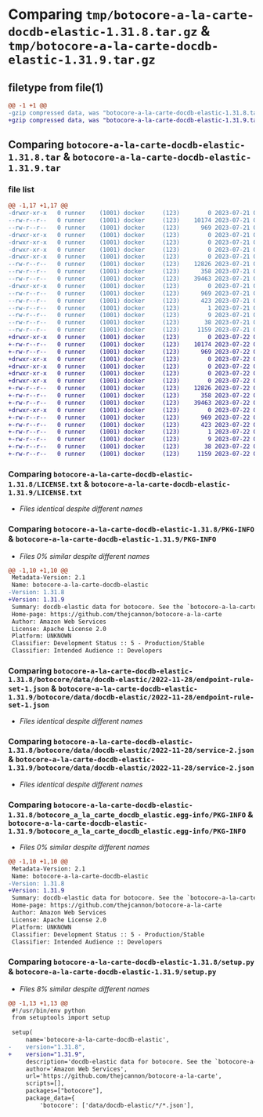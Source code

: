 # Comparing `tmp/botocore-a-la-carte-docdb-elastic-1.31.8.tar.gz` & `tmp/botocore-a-la-carte-docdb-elastic-1.31.9.tar.gz`

## filetype from file(1)

```diff
@@ -1 +1 @@
-gzip compressed data, was "botocore-a-la-carte-docdb-elastic-1.31.8.tar", last modified: Fri Jul 21 01:21:24 2023, max compression
+gzip compressed data, was "botocore-a-la-carte-docdb-elastic-1.31.9.tar", last modified: Sat Jul 22 01:20:27 2023, max compression
```

## Comparing `botocore-a-la-carte-docdb-elastic-1.31.8.tar` & `botocore-a-la-carte-docdb-elastic-1.31.9.tar`

### file list

```diff
@@ -1,17 +1,17 @@
-drwxr-xr-x   0 runner    (1001) docker     (123)        0 2023-07-21 01:21:24.902997 botocore-a-la-carte-docdb-elastic-1.31.8/
--rw-r--r--   0 runner    (1001) docker     (123)    10174 2023-07-21 01:21:24.000000 botocore-a-la-carte-docdb-elastic-1.31.8/LICENSE.txt
--rw-r--r--   0 runner    (1001) docker     (123)      969 2023-07-21 01:21:24.902997 botocore-a-la-carte-docdb-elastic-1.31.8/PKG-INFO
-drwxr-xr-x   0 runner    (1001) docker     (123)        0 2023-07-21 01:21:24.898997 botocore-a-la-carte-docdb-elastic-1.31.8/botocore/
-drwxr-xr-x   0 runner    (1001) docker     (123)        0 2023-07-21 01:21:24.898997 botocore-a-la-carte-docdb-elastic-1.31.8/botocore/data/
-drwxr-xr-x   0 runner    (1001) docker     (123)        0 2023-07-21 01:21:24.898997 botocore-a-la-carte-docdb-elastic-1.31.8/botocore/data/docdb-elastic/
-drwxr-xr-x   0 runner    (1001) docker     (123)        0 2023-07-21 01:21:24.898997 botocore-a-la-carte-docdb-elastic-1.31.8/botocore/data/docdb-elastic/2022-11-28/
--rw-r--r--   0 runner    (1001) docker     (123)    12826 2023-07-21 01:21:06.000000 botocore-a-la-carte-docdb-elastic-1.31.8/botocore/data/docdb-elastic/2022-11-28/endpoint-rule-set-1.json
--rw-r--r--   0 runner    (1001) docker     (123)      358 2023-07-21 01:21:06.000000 botocore-a-la-carte-docdb-elastic-1.31.8/botocore/data/docdb-elastic/2022-11-28/paginators-1.json
--rw-r--r--   0 runner    (1001) docker     (123)    39463 2023-07-21 01:21:06.000000 botocore-a-la-carte-docdb-elastic-1.31.8/botocore/data/docdb-elastic/2022-11-28/service-2.json
-drwxr-xr-x   0 runner    (1001) docker     (123)        0 2023-07-21 01:21:24.902997 botocore-a-la-carte-docdb-elastic-1.31.8/botocore_a_la_carte_docdb_elastic.egg-info/
--rw-r--r--   0 runner    (1001) docker     (123)      969 2023-07-21 01:21:24.000000 botocore-a-la-carte-docdb-elastic-1.31.8/botocore_a_la_carte_docdb_elastic.egg-info/PKG-INFO
--rw-r--r--   0 runner    (1001) docker     (123)      423 2023-07-21 01:21:24.000000 botocore-a-la-carte-docdb-elastic-1.31.8/botocore_a_la_carte_docdb_elastic.egg-info/SOURCES.txt
--rw-r--r--   0 runner    (1001) docker     (123)        1 2023-07-21 01:21:24.000000 botocore-a-la-carte-docdb-elastic-1.31.8/botocore_a_la_carte_docdb_elastic.egg-info/dependency_links.txt
--rw-r--r--   0 runner    (1001) docker     (123)        9 2023-07-21 01:21:24.000000 botocore-a-la-carte-docdb-elastic-1.31.8/botocore_a_la_carte_docdb_elastic.egg-info/top_level.txt
--rw-r--r--   0 runner    (1001) docker     (123)       38 2023-07-21 01:21:24.902997 botocore-a-la-carte-docdb-elastic-1.31.8/setup.cfg
--rw-r--r--   0 runner    (1001) docker     (123)     1159 2023-07-21 01:21:24.000000 botocore-a-la-carte-docdb-elastic-1.31.8/setup.py
+drwxr-xr-x   0 runner    (1001) docker     (123)        0 2023-07-22 01:20:27.540958 botocore-a-la-carte-docdb-elastic-1.31.9/
+-rw-r--r--   0 runner    (1001) docker     (123)    10174 2023-07-22 01:20:27.000000 botocore-a-la-carte-docdb-elastic-1.31.9/LICENSE.txt
+-rw-r--r--   0 runner    (1001) docker     (123)      969 2023-07-22 01:20:27.540958 botocore-a-la-carte-docdb-elastic-1.31.9/PKG-INFO
+drwxr-xr-x   0 runner    (1001) docker     (123)        0 2023-07-22 01:20:27.536958 botocore-a-la-carte-docdb-elastic-1.31.9/botocore/
+drwxr-xr-x   0 runner    (1001) docker     (123)        0 2023-07-22 01:20:27.536958 botocore-a-la-carte-docdb-elastic-1.31.9/botocore/data/
+drwxr-xr-x   0 runner    (1001) docker     (123)        0 2023-07-22 01:20:27.536958 botocore-a-la-carte-docdb-elastic-1.31.9/botocore/data/docdb-elastic/
+drwxr-xr-x   0 runner    (1001) docker     (123)        0 2023-07-22 01:20:27.540958 botocore-a-la-carte-docdb-elastic-1.31.9/botocore/data/docdb-elastic/2022-11-28/
+-rw-r--r--   0 runner    (1001) docker     (123)    12826 2023-07-22 01:20:09.000000 botocore-a-la-carte-docdb-elastic-1.31.9/botocore/data/docdb-elastic/2022-11-28/endpoint-rule-set-1.json
+-rw-r--r--   0 runner    (1001) docker     (123)      358 2023-07-22 01:20:09.000000 botocore-a-la-carte-docdb-elastic-1.31.9/botocore/data/docdb-elastic/2022-11-28/paginators-1.json
+-rw-r--r--   0 runner    (1001) docker     (123)    39463 2023-07-22 01:20:09.000000 botocore-a-la-carte-docdb-elastic-1.31.9/botocore/data/docdb-elastic/2022-11-28/service-2.json
+drwxr-xr-x   0 runner    (1001) docker     (123)        0 2023-07-22 01:20:27.540958 botocore-a-la-carte-docdb-elastic-1.31.9/botocore_a_la_carte_docdb_elastic.egg-info/
+-rw-r--r--   0 runner    (1001) docker     (123)      969 2023-07-22 01:20:27.000000 botocore-a-la-carte-docdb-elastic-1.31.9/botocore_a_la_carte_docdb_elastic.egg-info/PKG-INFO
+-rw-r--r--   0 runner    (1001) docker     (123)      423 2023-07-22 01:20:27.000000 botocore-a-la-carte-docdb-elastic-1.31.9/botocore_a_la_carte_docdb_elastic.egg-info/SOURCES.txt
+-rw-r--r--   0 runner    (1001) docker     (123)        1 2023-07-22 01:20:27.000000 botocore-a-la-carte-docdb-elastic-1.31.9/botocore_a_la_carte_docdb_elastic.egg-info/dependency_links.txt
+-rw-r--r--   0 runner    (1001) docker     (123)        9 2023-07-22 01:20:27.000000 botocore-a-la-carte-docdb-elastic-1.31.9/botocore_a_la_carte_docdb_elastic.egg-info/top_level.txt
+-rw-r--r--   0 runner    (1001) docker     (123)       38 2023-07-22 01:20:27.540958 botocore-a-la-carte-docdb-elastic-1.31.9/setup.cfg
+-rw-r--r--   0 runner    (1001) docker     (123)     1159 2023-07-22 01:20:27.000000 botocore-a-la-carte-docdb-elastic-1.31.9/setup.py
```

### Comparing `botocore-a-la-carte-docdb-elastic-1.31.8/LICENSE.txt` & `botocore-a-la-carte-docdb-elastic-1.31.9/LICENSE.txt`

 * *Files identical despite different names*

### Comparing `botocore-a-la-carte-docdb-elastic-1.31.8/PKG-INFO` & `botocore-a-la-carte-docdb-elastic-1.31.9/PKG-INFO`

 * *Files 0% similar despite different names*

```diff
@@ -1,10 +1,10 @@
 Metadata-Version: 2.1
 Name: botocore-a-la-carte-docdb-elastic
-Version: 1.31.8
+Version: 1.31.9
 Summary: docdb-elastic data for botocore. See the `botocore-a-la-carte` package for more info.
 Home-page: https://github.com/thejcannon/botocore-a-la-carte
 Author: Amazon Web Services
 License: Apache License 2.0
 Platform: UNKNOWN
 Classifier: Development Status :: 5 - Production/Stable
 Classifier: Intended Audience :: Developers
```

### Comparing `botocore-a-la-carte-docdb-elastic-1.31.8/botocore/data/docdb-elastic/2022-11-28/endpoint-rule-set-1.json` & `botocore-a-la-carte-docdb-elastic-1.31.9/botocore/data/docdb-elastic/2022-11-28/endpoint-rule-set-1.json`

 * *Files identical despite different names*

### Comparing `botocore-a-la-carte-docdb-elastic-1.31.8/botocore/data/docdb-elastic/2022-11-28/service-2.json` & `botocore-a-la-carte-docdb-elastic-1.31.9/botocore/data/docdb-elastic/2022-11-28/service-2.json`

 * *Files identical despite different names*

### Comparing `botocore-a-la-carte-docdb-elastic-1.31.8/botocore_a_la_carte_docdb_elastic.egg-info/PKG-INFO` & `botocore-a-la-carte-docdb-elastic-1.31.9/botocore_a_la_carte_docdb_elastic.egg-info/PKG-INFO`

 * *Files 0% similar despite different names*

```diff
@@ -1,10 +1,10 @@
 Metadata-Version: 2.1
 Name: botocore-a-la-carte-docdb-elastic
-Version: 1.31.8
+Version: 1.31.9
 Summary: docdb-elastic data for botocore. See the `botocore-a-la-carte` package for more info.
 Home-page: https://github.com/thejcannon/botocore-a-la-carte
 Author: Amazon Web Services
 License: Apache License 2.0
 Platform: UNKNOWN
 Classifier: Development Status :: 5 - Production/Stable
 Classifier: Intended Audience :: Developers
```

### Comparing `botocore-a-la-carte-docdb-elastic-1.31.8/setup.py` & `botocore-a-la-carte-docdb-elastic-1.31.9/setup.py`

 * *Files 8% similar despite different names*

```diff
@@ -1,13 +1,13 @@
 #!/usr/bin/env python
 from setuptools import setup
 
 setup(
     name='botocore-a-la-carte-docdb-elastic',
-    version="1.31.8",
+    version="1.31.9",
     description='docdb-elastic data for botocore. See the `botocore-a-la-carte` package for more info.',
     author='Amazon Web Services',
     url='https://github.com/thejcannon/botocore-a-la-carte',
     scripts=[],
     packages=["botocore"],
     package_data={
         'botocore': ['data/docdb-elastic/*/*.json'],
```

